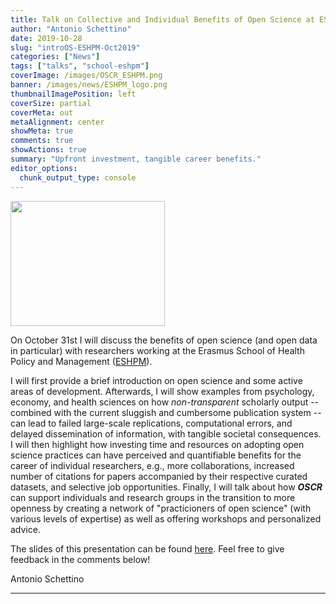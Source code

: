 ```yaml
---
title: Talk on Collective and Individual Benefits of Open Science at ESHPM 
author: "Antonio Schettino"
date: 2019-10-28
slug: "introOS-ESHPM-Oct2019"
categories: ["News"]
tags: ["talks", "school-eshpm"]
coverImage: /images/OSCR_ESHPM.png
banner: /images/news/ESHPM_logo.png
thumbnailImagePosition: left
coverSize: partial
coverMeta: out
metaAlignment: center
showMeta: true
comments: true
showActions: true
summary: "Upfront investment, tangible career benefits."
editor_options: 
  chunk_output_type: console
---
```


<img border="0" alt="" src="/images/news/ESHPM_logo.png" width="70%" height="200" align="center">

On October 31st I will discuss the benefits of open science (and open data in particular) with researchers working at the Erasmus School of Health Policy and Management ([ESHPM](https://www.eur.nl/eshpm/)). 

I will first provide a brief introduction on open science and some active areas of development. Afterwards, I will show examples from psychology, economy, and health sciences on how _non-transparent_ scholarly output -- combined with the current sluggish and cumbersome publication system -- can lead to failed large-scale replications, computational errors, and delayed dissemination of information, with tangible societal consequences. I will then highlight how investing time and resources on adopting open science practices can have perceived and quantifiable benefits for the career of individual researchers, e.g., more collaborations, increased number of citations for papers accompanied by their respective curated datasets, and selective job opportunities. Finally, I will talk about how **_OSCR_** can support individuals and research groups in the transition to more openness by creating a network of "practicioners of open science" (with various levels of expertise) as well as offering workshops and personalized advice.

The slides of this presentation can be found [here](https://osf.io/v7z5s/). Feel free to give feedback in the comments below!

Antonio Schettino

***


